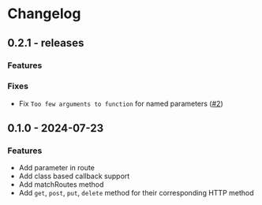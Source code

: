 # Changelog

## 0.2.1 - releases

### Features

### Fixes
 - Fix `Too few arguments to function` for named parameters ([#2](https://github.com/AmolKumarGupta/php-router/issues/2))


## 0.1.0 - 2024-07-23

### Features
 - Add parameter in route
 - Add class based callback support
 - Add matchRoutes method
 - Add `get`, `post`, `put`, `delete` method for their corresponding HTTP method